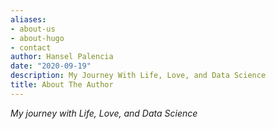 ```yaml
---
aliases:
- about-us
- about-hugo
- contact
author: Hansel Palencia
date: "2020-09-19"
description: My Journey With Life, Love, and Data Science
title: About The Author
---
```


*My journey with Life, Love, and Data Science*
